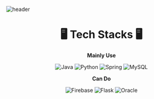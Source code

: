 <!-- Header Image -->
![header](https://capsule-render.vercel.app/api?type=waving&color=timeGradient&text=Welcome%20to%20My%20GitHub%20👋🤗&animation=twinkling&fontSize=30&fontAlignY=35&fontAlign=50&height=200)

<!-- Tech Stacks Section -->
<div align="center">
  <h1>🖥️ Tech Stacks 🖥️</h1>
  <p><strong>Mainly Use</strong></p>
  <div>
    <img src="https://img.shields.io/badge/java-007396?style=for-the-badge&logo=java&logoColor=white" alt="Java" />
    <img src="https://img.shields.io/badge/python-3776AB?style=for-the-badge&logo=python&logoColor=white" alt="Python" />
    <img src="https://img.shields.io/badge/spring-6DB33F?style=for-the-badge&logo=spring&logoColor=white" alt="Spring" />
    <img src="https://img.shields.io/badge/mysql-4479A1?style=for-the-badge&logo=mysql&logoColor=white" alt="MySQL" />
  </div>
  <p><strong>Can Do</strong></p>
  <div>
    <img src="https://img.shields.io/badge/firebase-FFCA28?style=for-the-badge&logo=firebase&logoColor=white" alt="Firebase" />
    <img src="https://img.shields.io/badge/flask-000000?style=for-the-badge&logo=flask&logoColor=white" alt="Flask" />
    <img src="https://img.shields.io/badge/oracle-F80000?style=for-the-badge&logo=oracle&logoColor=white" alt="Oracle" />
  </div>
</div>
